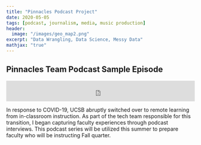```yaml
---
title: "Pinnacles Podcast Project"
date: 2020-05-05
tags: [podcast, journalism, media, music production]
header:
  image: "/images/geo_map2.png"
excerpt: "Data Wrangling, Data Science, Messy Data"
mathjax: "true"
---
```


## Pinnacles Team Podcast Sample Episode

<iframe width="100%" height="55" src="https://iradeo.com/station/embed/160270" frameborder="0" scrolling="no" allow="autoplay"></iframe>

In response to COVID-19, UCSB abruptly switched over to remote learning from in-classroom instruction. As part of the tech team responsible for this transition, I began capturing faculty experiences through podcast interviews.  This podcast series will be utilized this summer to prepare faculty who will be instructing Fall quarter. 
